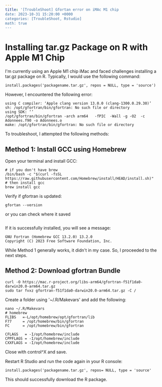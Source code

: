 ```yaml
---
title: '[TroubleShoot] Gfortan error on iMAc M1 chip
date: 2023-10-31 15:20:00 +0000
categories: [TroubleShoot, Rstudio]
math: true
---
```


# Installing tar.gz Package on R with Apple M1 Chip

I'm currently using an Apple M1 chip iMac and faced challenges installing a tar.gz package on R. Typically, I would use the following command:

```
install.packages('packagename.tar.gz', repos = NULL, type = 'source')
```

However, I encountered the following error:
```
using C compiler: ‘Apple clang version 13.0.0 (clang-1300.0.29.30)’
sh: /opt/gfortran/bin/gfortran: No such file or directory
using SDK: ‘’
/opt/gfortran/bin/gfortran -arch arm64   -fPIC  -Wall -g -O2  -c  Adonnees.f90 -o Adonnees.o
make: /opt/gfortran/bin/gfortran: No such file or directory
```

To troubleshoot, I attempted the following methods:

## Method 1: Install GCC using Homebrew
Open your terminal and install GCC:
```
# if you don't have brew 
/bin/bash -c "$(curl -fsSL https://raw.githubusercontent.com/Homebrew/install/HEAD/install.sh)"
# then install gcc
brew install gcc
```
Verify if gfortran is updated:
```
gfortan --version
```
or you can check where it saved
```

```

If it is successfully installed, you will see a message:
```
GNU Fortran (Homebrew GCC 13.2.0) 13.2.0
Copyright (C) 2023 Free Software Foundation, Inc.
```

While Method 1 generally works, it didn't in my case. So, I proceeded to the next steps.

## Method 2: Download gfortran Bundle
```
curl -O https://mac.r-project.org/libs-arm64/gfortran-f51f1da0-darwin20.0-arm64.tar.gz
sudo tar fvxz gfortran-f51f1da0-darwin20.0-arm64.tar.gz -C /
```

Create a folder using '~/.R/Makevars' and add the following:
```
nano ~/.R/Makevars
# homebrew
FLIBS   =-L/opt/homebrew/opt/gfortran/lib
F77     = /opt/homebrew/bin/gfortran
FC      = /opt/homebrew/bin/gfortran

CFLAGS   = -I/opt/homebrew/include
CPPFLAGS = -I/opt/homebrew/include
CXXFLAGS = -I/opt/homebrew/include
```
Close with control^X and save.

Restart R Studio and run the code again in your R console:

```
install.packages('packagename.tar.gz', repos= NULL, type = 'source'
```
This should successfully download the R package.

